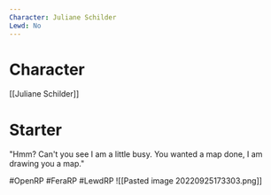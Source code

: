 ```yaml
---
Character: Juliane Schilder
Lewd: No
---
```

# Character
[[Juliane Schilder]]

# Starter
"Hmm? Can't you see I am a little busy. You wanted a map done, I am drawing you a map."

#OpenRP #FeraRP #LewdRP 
![[Pasted image 20220925173303.png]]